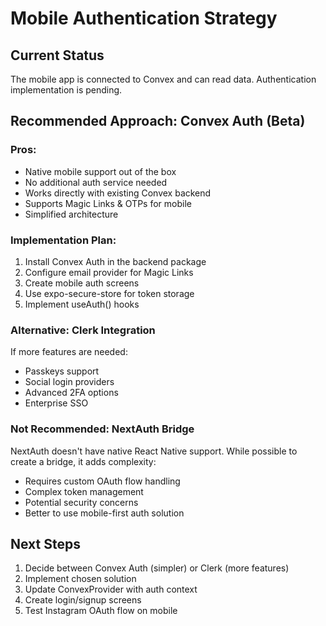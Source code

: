 # Mobile Authentication Strategy

## Current Status
The mobile app is connected to Convex and can read data. Authentication implementation is pending.

## Recommended Approach: Convex Auth (Beta)

### Pros:
- Native mobile support out of the box
- No additional auth service needed
- Works directly with existing Convex backend
- Supports Magic Links & OTPs for mobile
- Simplified architecture

### Implementation Plan:
1. Install Convex Auth in the backend package
2. Configure email provider for Magic Links
3. Create mobile auth screens
4. Use expo-secure-store for token storage
5. Implement useAuth() hooks

### Alternative: Clerk Integration

If more features are needed:
- Passkeys support
- Social login providers
- Advanced 2FA options
- Enterprise SSO

### Not Recommended: NextAuth Bridge

NextAuth doesn't have native React Native support. While possible to create a bridge, it adds complexity:
- Requires custom OAuth flow handling
- Complex token management
- Potential security concerns
- Better to use mobile-first auth solution

## Next Steps
1. Decide between Convex Auth (simpler) or Clerk (more features)
2. Implement chosen solution
3. Update ConvexProvider with auth context
4. Create login/signup screens
5. Test Instagram OAuth flow on mobile
